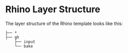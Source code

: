 # Rhino Layer Structure

The layer structure of the Rhino template looks like this:

```
├── *
├── gh
    ├── input
    └── bake
```
